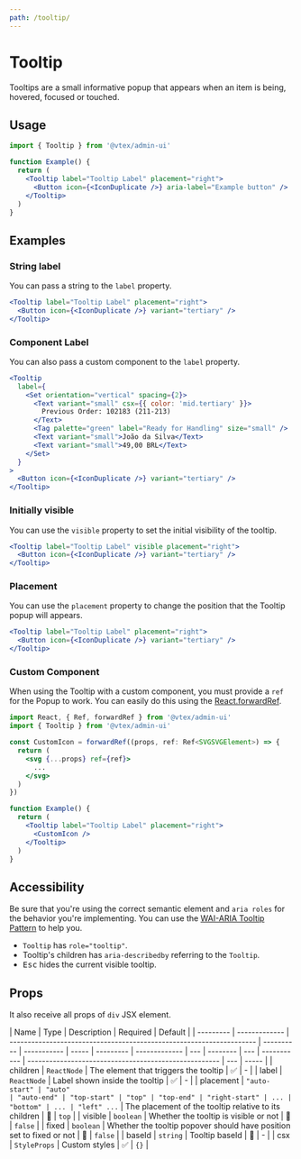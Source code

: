 ```yaml
---
path: /tooltip/
---
```


# Tooltip

Tooltips are a small informative popup that appears when an item is being, hovered, focused or touched.

## Usage

```jsx isStatic
import { Tooltip } from '@vtex/admin-ui'

function Example() {
  return (
    <Tooltip label="Tooltip Label" placement="right">
      <Button icon={<IconDuplicate />} aria-label="Example button" />
    </Tooltip>
  )
}
```

## Examples

### String label

You can pass a string to the `label` property.

```jsx
<Tooltip label="Tooltip Label" placement="right">
  <Button icon={<IconDuplicate />} variant="tertiary" />
</Tooltip>
```

### Component Label

You can also pass a custom component to the `label` property.

```jsx
<Tooltip
  label={
    <Set orientation="vertical" spacing={2}>
      <Text variant="small" csx={{ color: 'mid.tertiary' }}>
        Previous Order: 102183 (211-213)
      </Text>
      <Tag palette="green" label="Ready for Handling" size="small" />
      <Text variant="small">João da Silva</Text>
      <Text variant="small">49,00 BRL</Text>
    </Set>
  }
>
  <Button icon={<IconDuplicate />} variant="tertiary" />
</Tooltip>
```

### Initially visible

You can use the `visible` property to set the initial visibility of the tooltip.

```jsx
<Tooltip label="Tooltip Label" visible placement="right">
  <Button icon={<IconDuplicate />} variant="tertiary" />
</Tooltip>
```

### Placement

You can use the `placement` property to change the position that the Tooltip popup will appears.

```jsx
<Tooltip label="Tooltip Label" placement="right">
  <Button icon={<IconDuplicate />} variant="tertiary" />
</Tooltip>
```

### Custom Component

When using the Tooltip with a custom component, you must provide a `ref` for the Popup to work. You can easily do this using the [React.forwardRef](https://reactjs.org/docs/forwarding-refs.html).

```jsx isStatic
import React, { Ref, forwardRef } from '@vtex/admin-ui'
import { Tooltip } from '@vtex/admin-ui'

const CustomIcon = forwardRef((props, ref: Ref<SVGSVGElement>) => {
  return (
    <svg {...props} ref={ref}>
      ...
    </svg>
  )
})

function Example() {
  return (
    <Tooltip label="Tooltip Label" placement="right">
      <CustomIcon />
    </Tooltip>
  )
}
```

## Accessibility

Be sure that you're using the correct semantic element and `aria roles` for the behavior you're implementing. You can use the [WAI-ARIA Tooltip Pattern](https://www.w3.org/TR/wai-aria-practices/#tooltip) to help you.

- `Tooltip` has `role="tooltip"`.
- Tooltip's children has `aria-describedby` referring to the `Tooltip`.
- <kbd>Esc</kbd> hides the current visible tooltip.

## Props

It also receive all props of `div` JSX element.

| Name      | Type          | Description                                                          | Required   | Default     |
| --------- | ------------- | -------------------------------------------------------------------- | ---------- | ----------- | ----- | --------- | ------------- | --- | -------- | --- | ----------- | ----------------------------------------------------- | --- | ----- |
| children  | `ReactNode`   | The element that triggers the tooltip                                | ✅         | -           |
| label     | `ReactNode`   | Label shown inside the tooltip                                       | ✅         | -           |
| placement | `"auto-start" | "auto"                                                               | "auto-end" | "top-start" | "top" | "top-end" | "right-start" | ... | "bottom" | ... | "left" ...` | The placement of the tooltip relative to its children | 🚫  | `top` |
| visible   | `boolean`     | Whether the tooltip is visible or not                                | 🚫         | `false`     |
| fixed     | `boolean`     | Whether the tooltip popover should have position set to fixed or not | 🚫         | `false`     |
| baseId    | `string`      | Tooltip baseId                                                       | 🚫         | -           |
| csx       | `StyleProps`  | Custom styles                                                        | ✅         | `{}`        |
